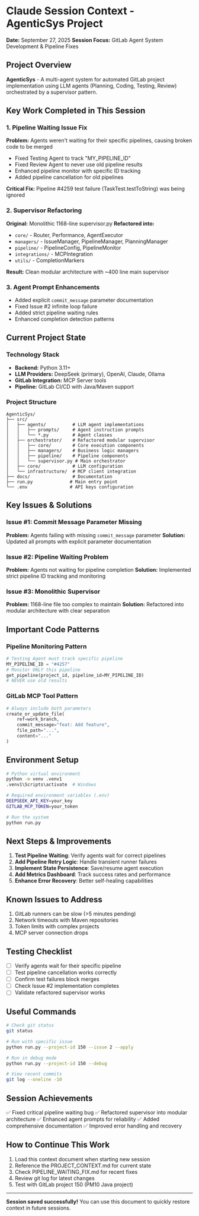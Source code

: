 # Claude Session Context - AgenticSys Project
**Date:** September 27, 2025
**Session Focus:** GitLab Agent System Development & Pipeline Fixes

## Project Overview
**AgenticSys** - A multi-agent system for automated GitLab project implementation using LLM agents (Planning, Coding, Testing, Review) orchestrated by a supervisor pattern.

## Key Work Completed in This Session

### 1. Pipeline Waiting Issue Fix
**Problem:** Agents weren't waiting for their specific pipelines, causing broken code to be merged
- Fixed Testing Agent to track "MY_PIPELINE_ID"
- Fixed Review Agent to never use old pipeline results
- Enhanced pipeline monitor with specific ID tracking
- Added pipeline cancellation for old pipelines

**Critical Fix:** Pipeline #4259 test failure (TaskTest.testToString) was being ignored

### 2. Supervisor Refactoring
**Original:** Monolithic 1168-line supervisor.py
**Refactored into:**
- `core/` - Router, Performance, AgentExecutor
- `managers/` - IssueManager, PipelineManager, PlanningManager
- `pipeline/` - PipelineConfig, PipelineMonitor
- `integrations/` - MCPIntegration
- `utils/` - CompletionMarkers

**Result:** Clean modular architecture with ~400 line main supervisor

### 3. Agent Prompt Enhancements
- Added explicit `commit_message` parameter documentation
- Fixed Issue #2 infinite loop failure
- Added strict pipeline waiting rules
- Enhanced completion detection patterns

## Current Project State

### Technology Stack
- **Backend:** Python 3.11+
- **LLM Providers:** DeepSeek (primary), OpenAI, Claude, Ollama
- **GitLab Integration:** MCP Server tools
- **Pipeline:** GitLab CI/CD with Java/Maven support

### Project Structure
```
AgenticSys/
├── src/
│   ├── agents/          # LLM agent implementations
│   │   ├── prompts/     # Agent instruction prompts
│   │   └── *.py         # Agent classes
│   ├── orchestrator/    # Refactored modular supervisor
│   │   ├── core/        # Core execution components
│   │   ├── managers/    # Business logic managers
│   │   ├── pipeline/    # Pipeline components
│   │   └── supervisor.py # Main orchestrator
│   ├── core/            # LLM configuration
│   └── infrastructure/  # MCP client integration
├── docs/                # Documentation
├── run.py              # Main entry point
└── .env                # API keys configuration
```

## Key Issues & Solutions

### Issue #1: Commit Message Parameter Missing
**Problem:** Agents failing with missing `commit_message` parameter
**Solution:** Updated all prompts with explicit parameter documentation

### Issue #2: Pipeline Waiting Problem
**Problem:** Agents not waiting for pipeline completion
**Solution:** Implemented strict pipeline ID tracking and monitoring

### Issue #3: Monolithic Supervisor
**Problem:** 1168-line file too complex to maintain
**Solution:** Refactored into modular architecture with clear separation

## Important Code Patterns

### Pipeline Monitoring Pattern
```python
# Testing Agent must track specific pipeline
MY_PIPELINE_ID = "#4257"
# Monitor ONLY this pipeline
get_pipeline(project_id, pipeline_id=MY_PIPELINE_ID)
# NEVER use old results
```

### GitLab MCP Tool Pattern
```python
# Always include both parameters
create_or_update_file(
    ref=work_branch,
    commit_message="feat: Add feature",
    file_path="...",
    content="..."
)
```

## Environment Setup
```bash
# Python virtual environment
python -m venv .venv1
.venv1\Scripts\activate  # Windows

# Required environment variables (.env)
DEEPSEEK_API_KEY=your_key
GITLAB_MCP_TOKEN=your_token

# Run the system
python run.py
```

## Next Steps & Improvements

1. **Test Pipeline Waiting**: Verify agents wait for correct pipelines
2. **Add Pipeline Retry Logic**: Handle transient runner failures
3. **Implement State Persistence**: Save/resume agent execution
4. **Add Metrics Dashboard**: Track success rates and performance
5. **Enhance Error Recovery**: Better self-healing capabilities

## Known Issues to Address

1. GitLab runners can be slow (>5 minutes pending)
2. Network timeouts with Maven repositories
3. Token limits with complex projects
4. MCP server connection drops

## Testing Checklist

- [ ] Verify agents wait for their specific pipeline
- [ ] Test pipeline cancellation works correctly
- [ ] Confirm test failures block merges
- [ ] Check Issue #2 implementation completes
- [ ] Validate refactored supervisor works

## Useful Commands

```bash
# Check git status
git status

# Run with specific issue
python run.py --project-id 150 --issue 2 --apply

# Run in debug mode
python run.py --project-id 150 --debug

# View recent commits
git log --oneline -10
```

## Session Achievements

✅ Fixed critical pipeline waiting bug
✅ Refactored supervisor into modular architecture
✅ Enhanced agent prompts for reliability
✅ Added comprehensive documentation
✅ Improved error handling and recovery

## How to Continue This Work

1. Load this context document when starting new session
2. Reference the PROJECT_CONTEXT.md for current state
3. Check PIPELINE_WAITING_FIX.md for recent fixes
4. Review git log for latest changes
5. Test with GitLab project 150 (PM10 Java project)

---

**Session saved successfully!** You can use this document to quickly restore context in future sessions.